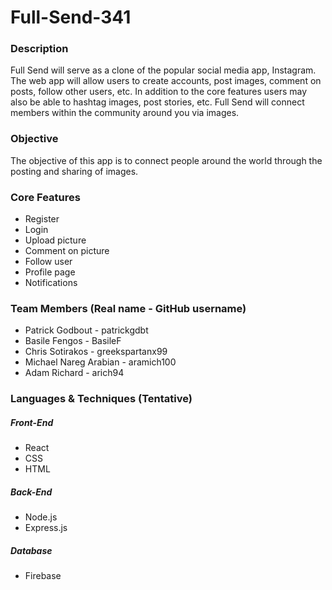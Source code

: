 # Full-Send-341
### Description
Full Send will serve as a clone of the popular social media app, Instagram. The web app will allow users to create accounts, post images, comment on posts, follow other users, etc. In addition to the core features users may also be able to hashtag images, post stories, etc. Full Send will connect members within the community around you via images.

### Objective
The objective of this app is to connect people around the world through the posting and sharing of images.

### Core Features
* Register
* Login
* Upload picture
* Comment on picture
* Follow user
* Profile page
* Notifications

### Team Members (Real name - GitHub username)
* Patrick Godbout - patrickgdbt
* Basile Fengos - BasileF
* Chris Sotirakos - greekspartanx99
* Michael Nareg Arabian - aramich100
* Adam Richard - arich94

### Languages & Techniques (Tentative)
##### Front-End
* React
* CSS
* HTML

##### Back-End
* Node.js
* Express.js

##### Database
* Firebase
